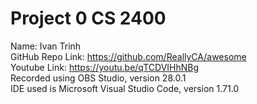 # Project 0 CS 2400
Name: Ivan Trinh  
GitHub Repo Link: https://github.com/ReallyCA/awesome  
Youtube Link: https://youtu.be/qTCDVIHhNBg  
Recorded using OBS Studio, version 28.0.1  
IDE used is Microsoft Visual Studio Code, version 1.71.0  
